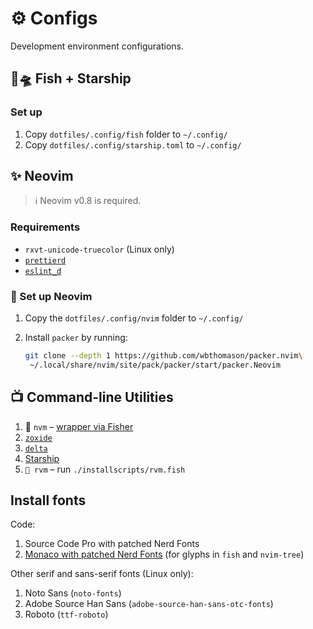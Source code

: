 # ⚙️ Configs

Development environment configurations.

## 🐠🛸 Fish + Starship

### Set up

1. Copy `dotfiles/.config/fish` folder to `~/.config/`
2. Copy `dotfiles/.config/starship.toml` to `~/.config/`

## ✨ Neovim

> ℹ️ Neovim v0.8 is required.

### Requirements

- `rxvt-unicode-truecolor` (Linux only)
- [`prettierd`](https://github.com/fsouza/prettierd)
- [`eslint_d`](https://github.com/mantoni/eslint_d.js)

### 🚀 Set up Neovim

1. Copy the `dotfiles/.config/nvim` folder to `~/.config/`
2. Install `packer` by running:

   ```bash
   git clone --depth 1 https://github.com/wbthomason/packer.nvim\
    ~/.local/share/nvim/site/pack/packer/start/packer.Neovim
   ```

## 📺 Command-line Utilities

1. 🐡 `nvm` – [wrapper via Fisher](https://github.com/jorgebucaran/nvm.fish)
2. [`zoxide`](https://github.com/ajeetdsouza/zoxide)
3. [`delta`](https://github.com/dandavison/delta)
4. [Starship](https://starship.rs/guide/#%F0%9F%9A%80-installation)
5. `🐡 rvm` – run `./installscripts/rvm.fish`

## Install fonts

Code:

1. Source Code Pro with patched Nerd Fonts
2. [Monaco with patched Nerd Fonts](https://github.com/Karmenzind/monaco-nerd-fonts)
   (for glyphs in `fish` and `nvim-tree`)

Other serif and sans-serif fonts (Linux only):

1. Noto Sans (`noto-fonts`)
2. Adobe Source Han Sans (`adobe-source-han-sans-otc-fonts`)
3. Roboto (`ttf-roboto`)
